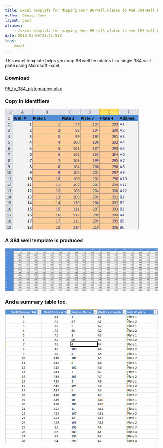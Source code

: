 ```yaml
---
title: Excel Template for Mapping Four 96-Well Plates to One 384-Well Plate
author: Daniel Cook
layout: post
aliases:
    - /excel-template-for-mapping-four-96-well-plates-to-one-384-well-plate/
date: 2013-03-06T22:45:53Z
tags:
  - excel
---
```


This excel template helps you map 96 well templates to a single 384 well plate using Microsoft Excel.

### Download
  
[96_to_384_platemapper.xlsx](/96_to_384_platemapper.xlsx)

### Copy in Identifiers
    
![Copy in Identifiers](/excel_1.png)
      
### A 384 well template is produced
![A 384 well template is produced](/excel_2.png)

### And a summary table too.

![Summary Table](/excel_3.png)
